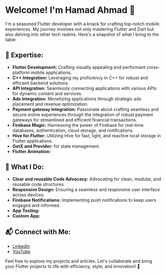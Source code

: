 # Welcome! I'm Hamad Ahmad 👋

I'm a seasoned Flutter developer with a knack for crafting top-notch mobile experiences. My journey involves not only mastering Flutter and Dart but also delving into other tech realms. Here's a snapshot of what I bring to the table:

## 🔧 Expertise:

- **Flutter Development:** Crafting visually appealing and performant cross-platform mobile applications.
- **C++ Integration:** Leveraging my proficiency in C++ for robust and efficient backend solutions.
- **API Integration:** Seamlessly connecting applications with various APIs for dynamic content and services.
- **Ads Integration:** Monetizing applications through strategic ads placement and revenue optimization.
- **Payment gateway Integration:** Passionate about crafting seamless and secure online experiences through the integration of robust payment gateways for streamlined and efficient financial transactions.
- **Firebase Magic:** Harnessing the power of Firebase for real-time databases, authentication, cloud storage, and notifications.
- **Hive for Flutter:** Utilizing Hive for fast, light, and reactive local storage in Flutter applications.
- **GetX and Provider:** for state management.
- **Flutter Animation:**

## 🚀 What I Do:

- **Clear and reusable Code Advocacy:** Advocating for clean, modular, and reusable code structures.
- **Responsive Design:** Ensuring a seamless and responsive user interface across devices.
- **Firebase Notifications:** Implementing push notifications to keep users engaged and informed.
- **App Testing:**
- **Custom App:**





## 📬 Connect with Me:

- [LinkedIn](www.linkedin.com/in/hamad-ahmad-b9a273269)
- [YouTube](https://youtube.com/@HamadAhmadDev?si=Q9ONi74y35nhnrw4)

Feel free to explore my projects and articles. Let's collaborate and bring your Flutter projects to life with efficiency, style, and innovation! 🚀
